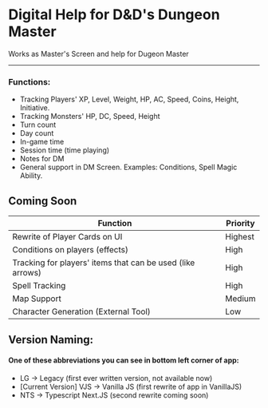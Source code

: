 # Digital Help for D&D's Dungeon Master
Works as Master's Screen and help for Dugeon Master
***
### Functions:
  - Tracking Players' XP, Level, Weight, HP, AC, Speed, Coins, Height, Initiative.
  - Tracking Monsters' HP, DC, Speed, Height
  - Turn count
  - Day count
  - In-game time 
  - Session time (time playing)
  - Notes for DM
  - General support in DM Screen. Examples: Conditions, Spell Magic Ability.
## Coming Soon

| Function    | Priority |
| -------- | ------- |
| Rewrite of Player Cards on UI | Highest |
| Conditions on players (effects)  | High |
| Tracking for players' items that can be used (like arrows) | High |
| Spell Tracking | High |
| Map Support | Medium |
| Character Generation (External Tool) | Low |











## Version Naming: 
#### One of these abbreviations you can see in bottom left corner of app:
 - LG -> Legacy (first ever written version, not available now)
 - [Current Version] VJS -> Vanilla JS (first rewrite of app in VanillaJS) 
 - NTS -> Typescript Next.JS (second rewrite coming soon)

